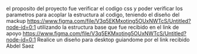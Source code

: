 el proposito del proyecto fue verificar el codigo css y poder verificar los parametros para acoplar la estructura al codigo, teniendo el diseño del mackup https://www.figma.com/file/V3q5EKMxoting5OUxNWTcS/Untitled?node-id=0:1
utilizando la estructura base que fue recibido en el link de apoyo https://www.figma.com/file/V3q5EKMxoting5OUxNWTcS/Untitled?node-id=0:1
Realice un diseño para desktop guiandome por el link recibido 
Abdel Saez

